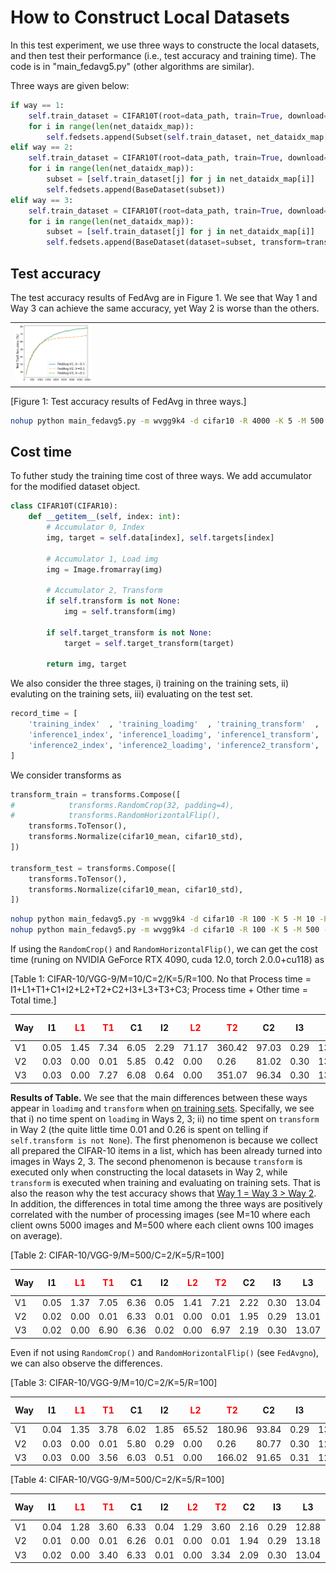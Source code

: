 # How to Construct Local Datasets

In this test experiment, we use three ways to constructe the local datasets, and then test their performance (i.e., test accuracy and training time). The code is in "main_fedavg5.py" (other algorithms are similar).

Three ways are given below:
```python
if way == 1:
    self.train_dataset = CIFAR10T(root=data_path, train=True, download=True, transform=transform_train)
    for i in range(len(net_dataidx_map)):
        self.fedsets.append(Subset(self.train_dataset, net_dataidx_map[i]))
elif way == 2:
    self.train_dataset = CIFAR10T(root=data_path, train=True, download=True, transform=transform_train)
    for i in range(len(net_dataidx_map)):
        subset = [self.train_dataset[j] for j in net_dataidx_map[i]]
        self.fedsets.append(BaseDataset(subset))
elif way == 3:
    self.train_dataset = CIFAR10T(root=data_path, train=True, download=True, transform=None)
    for i in range(len(net_dataidx_map)):
        subset = [self.train_dataset[j] for j in net_dataidx_map[i]]
        self.fedsets.append(BaseDataset(dataset=subset, transform=transform_train))
```

## Test accuracy

The test accuracy results of FedAvg are in Figure 1. We see that Way 1 and Way 3 can achieve the same accuracy, yet Way 2 is worse than the others.

<table>
<tr>
<td><img src="localdatasetFedAvg-V1_K5_wvgg9k4_cifar10_exdir2,10.0.png" width=25%></img></td>
</tr>
</table>
[Figure 1: Test accuracy results of FedAvg in three ways.]

```bash
nohup python main_fedavg5.py -m wvgg9k4 -d cifar10 -R 4000 -K 5 -M 500 -P 10 --partition exdir --alpha 2 10.0 --optim sgd --lr 0.1 --global-lr 1.0 --batch-size 20 --seed 1234 --clip 10 --eval-num 1000 --device 0 --save-model 0 --way {1,2,3} &
```

## Cost time

To futher study the training time cost of three ways. We add accumulator for the modified dataset object.
```python
class CIFAR10T(CIFAR10):
    def __getitem__(self, index: int):
        # Accumulator 0, Index
        img, target = self.data[index], self.targets[index]

        # Accumulator 1, Load img
        img = Image.fromarray(img)

        # Accumulator 2, Transform
        if self.transform is not None:
            img = self.transform(img)

        if self.target_transform is not None:
            target = self.target_transform(target)

        return img, target
```

We also consider the three stages, i) training on the training sets, ii) evaluting on the training sets, iii) evaluating on the test set.
```python
record_time = [
    'training_index'  , 'training_loadimg'  , 'training_transform'  , 'training_computation',
    'inference1_index', 'inference1_loadimg', 'inference1_transform', 'inference1_computation',
    'inference2_index', 'inference2_loadimg', 'inference2_transform', 'inference2_computation',
]
```

We consider transforms as
```python
transform_train = transforms.Compose([
#            transforms.RandomCrop(32, padding=4),
#            transforms.RandomHorizontalFlip(),
    transforms.ToTensor(),
    transforms.Normalize(cifar10_mean, cifar10_std),
])

transform_test = transforms.Compose([
    transforms.ToTensor(),
    transforms.Normalize(cifar10_mean, cifar10_std),
])
```

```bash
nohup python main_fedavg5.py -m wvgg9k4 -d cifar10 -R 100 -K 5 -M 10 -P 10 --partition exdir --alpha 2 10.0 --optim sgd --lr 0.1 --global-lr 1.0 --batch-size 20 --seed 1234 --clip 10 --eval-num 100 --device 0 --save-model 0 --way {1,2,3} --log Log
nohup python main_fedavg5.py -m wvgg9k4 -d cifar10 -R 100 -K 5 -M 500 -P 10 --partition exdir --alpha 2 10.0 --optim sgd --lr 0.1 --global-lr 1.0 --batch-size 20 --seed 1234 --clip 10 --eval-num 100 --device 0 --save-model 0 --way {1,2,3} --log Log
```
If using the `RandomCrop()` and `RandomHorizontalFlip()`, we can get the cost time (runing on NVIDIA GeForce RTX 4090, cuda 12.0, torch 2.0.0+cu118) as

[Table 1: CIFAR-10/VGG-9/M=10/C=2/K=5/R=100. No that Process time = I1+L1+T1+C1+I2+L2+T2+C2+I3+L3+T3+C3; Process time + Other time = Total time.]

| Way | I1 | <font color=red>L1</font> | <font color=red>T1</font> | C1 | I2 | <font color=red>L2</font> | <font color=red>T2</font> | C2 | I3 | L3 | T3 | C3 | Process time | Other time | Total time |
| -- | -- | -- | -- | -- | -- | -- | -- | -- | -- | -- | -- | -- | -- | -- | -- |
| V1| 0.05| 1.45| 7.34| 6.05| 2.29| 71.17| 360.42| 97.03| 0.29| 13.16| 36.91| 18.80| 614.96| 25.74| 640.70|
| V2| 0.03| 0.00| 0.01| 5.85| 0.42|  0.00|   0.26| 81.02| 0.30| 13.28| 36.17| 18.83| 156.18| 18.68| 174.86|
| V3| 0.03| 0.00| 7.27| 6.08| 0.64|  0.00| 351.07| 96.34| 0.30| 13.28| 36.37| 18.84| 530.22| 21.82| 552.04|

**Results of Table.** We see that the main differences between these ways appear in `loadimg` and `transform` when <u>on training sets</u>. Specifally, we see that i) no time spent on `loadimg` in Ways 2, 3; ii) no time spent on `transform` in Way 2 (the quite little time 0.01 and 0.26 is spent on telling if `self.transform is not None`). The first phenomenon is because we collect all prepared the CIFAR-10 items in a list, which has been already turned into images in Ways 2, 3. The second phenomenon is because `transform` is executed only when constructing the local datasets in Way 2, while `transform` is executed when training and evaluating on training sets. That is also the reason why the test accuracy shows that <u>Way 1 = Way 3 > Way 2</u>. In addition, the differences in total time among the three ways are positively correlated with the number of processing images (see M=10 where each client owns 5000 images and M=500 where each client owns 100 images on average).

[Table 2: CIFAR-10/VGG-9/M=500/C=2/K=5/R=100]

| Way | I1 | <font color=red>L1</font> | <font color=red>T1</font> | C1 | I2 | <font color=red>L2</font> | <font color=red>T2</font> | C2 | I3 | L3 | T3 | C3 | Process time | Other time | Total time |
| -- | -- | -- | -- | -- | -- | -- | -- | -- | -- | -- | -- | -- | -- | -- | -- |
| V1| 0.05| 1.37| 7.05| 6.36| 0.05| 1.41| 7.21| 2.22| 0.30| 13.04| 36.57| 18.85| 94.47| 5.92| 100.40|
| V2| 0.02| 0.00| 0.01| 6.33| 0.01| 0.00| 0.01| 1.95| 0.29| 13.01| 36.15| 18.81| 76.58| 5.71|  82.29|
| V3| 0.02| 0.00| 6.90| 6.36| 0.02| 0.00| 6.97| 2.19| 0.30| 13.07| 36.09| 18.80| 90.72| 5.69|  96.41|

Even if not using `RandomCrop()` and `RandomHorizontalFlip()` (see `FedAvgno`), we can also observe the differences.

[Table 3: CIFAR-10/VGG-9/M=10/C=2/K=5/R=100]

| Way | I1 | <font color=red>L1</font> | <font color=red>T1</font> | C1 | I2 | <font color=red>L2</font> | <font color=red>T2</font> | C2 | I3 | L3 | T3 | C3 | Process time | Other time | Total time |
| -- | -- | -- | -- | -- | -- | -- | -- | -- | -- | -- | -- | -- | -- | -- | -- |
| V1| 0.04| 1.35| 3.78| 6.02| 1.85| 65.52| 180.96| 93.84| 0.29| 13.04| 36.03| 18.67| 421.40| 23.54| 444.95|
| V2| 0.03| 0.00| 0.01| 5.80| 0.29|  0.00|   0.26| 80.77| 0.30| 12.98| 36.15| 18.77| 155.36| 18.63| 174.00|
| V3| 0.03| 0.00| 3.56| 6.03| 0.51|  0.00| 166.02| 91.65| 0.31| 12.90| 36.15| 18.70| 335.86| 20.62| 356.48|

[Table 4: CIFAR-10/VGG-9/M=500/C=2/K=5/R=100]

| Way | I1 | <font color=red>L1</font> | <font color=red>T1</font> | C1 | I2 | <font color=red>L2</font> | <font color=red>T2</font> | C2 | I3 | L3 | T3 | C3 | Process time | Other time | Total time |
| -- | -- | -- | -- | -- | -- | -- | -- | -- | -- | -- | -- | -- | -- | -- | -- |
| V1| 0.04| 1.28| 3.60| 6.33| 0.04| 1.29| 3.60| 2.16| 0.29| 12.88| 35.78| 18.82| 86.12| 5.81| 91.92|
| V2| 0.01| 0.00| 0.01| 6.26| 0.01| 0.00| 0.01| 1.94| 0.29| 13.18| 36.49| 18.74| 76.94| 5.66| 82.60|
| V3| 0.02| 0.00| 3.40| 6.33| 0.01| 0.00| 3.34| 2.09| 0.30| 13.04| 36.12| 18.67| 83.32| 5.64| 88.96|
